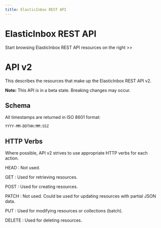 ```yaml
---
title: ElasticInbox REST API
---
```


# ElasticInbox REST API

Start browsing ElasticInbox REST API resources on the right >>



# API v2

This describes the resources that make up the ElasticInbox REST API v2.

**Note:** This API is in a beta state. Breaking changes may occur.

## Schema

All timestamps are returned in ISO 8601 format:

    YYYY-MM-DDTHH:MM:SSZ

## HTTP Verbs

Where possible, API v2 strives to use appropriate HTTP verbs for each
action.

HEAD
: Not used.

GET
: Used for retrieving resources.

POST
: Used for creating resources.

PATCH
: Not used. Could be used for updating resources with partial JSON data.

PUT
: Used for modifying resources or collections (batch).

DELETE
: Used for deleting resources.